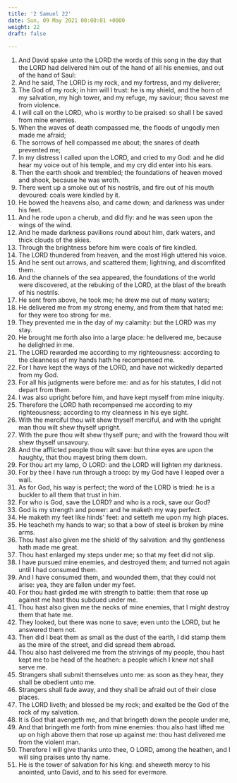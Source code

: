 ```yaml
---
title: '2 Samuel 22'
date: Sun, 09 May 2021 00:00:01 +0000
weight: 22
draft: false
  
---
```


1. And David spake unto the LORD the words of this song in the day that the LORD had delivered him out of the hand of all his enemies, and out of the hand of Saul:
2. And he said, The LORD is my rock, and my fortress, and my deliverer;
3. The God of my rock; in him will I trust: he is my shield, and the horn of my salvation, my high tower, and my refuge, my saviour; thou savest me from violence.
4. I will call on the LORD, who is worthy to be praised: so shall I be saved from mine enemies.
5. When the waves of death compassed me, the floods of ungodly men made me afraid;
6. The sorrows of hell compassed me about; the snares of death prevented me;
7. In my distress I called upon the LORD, and cried to my God: and he did hear my voice out of his temple, and my cry did enter into his ears.
8. Then the earth shook and trembled; the foundations of heaven moved and shook, because he was wroth.
9. There went up a smoke out of his nostrils, and fire out of his mouth devoured: coals were kindled by it.
10. He bowed the heavens also, and came down; and darkness was under his feet.
11. And he rode upon a cherub, and did fly: and he was seen upon the wings of the wind.
12. And he made darkness pavilions round about him, dark waters, and thick clouds of the skies.
13. Through the brightness before him were coals of fire kindled.
14. The LORD thundered from heaven, and the most High uttered his voice.
15. And he sent out arrows, and scattered them; lightning, and discomfited them.
16. And the channels of the sea appeared, the foundations of the world were discovered, at the rebuking of the LORD, at the blast of the breath of his nostrils.
17. He sent from above, he took me; he drew me out of many waters;
18. He delivered me from my strong enemy, and from them that hated me: for they were too strong for me.
19. They prevented me in the day of my calamity: but the LORD was my stay.
20. He brought me forth also into a large place: he delivered me, because he delighted in me.
21. The LORD rewarded me according to my righteousness: according to the cleanness of my hands hath he recompensed me.
22. For I have kept the ways of the LORD, and have not wickedly departed from my God.
23. For all his judgments were before me: and as for his statutes, I did not depart from them.
24. I was also upright before him, and have kept myself from mine iniquity.
25. Therefore the LORD hath recompensed me according to my righteousness; according to my cleanness in his eye sight.
26. With the merciful thou wilt shew thyself merciful, and with the upright man thou wilt shew thyself upright.
27. With the pure thou wilt shew thyself pure; and with the froward thou wilt shew thyself unsavoury.
28. And the afflicted people thou wilt save: but thine eyes are upon the haughty, that thou mayest bring them down.
29. For thou art my lamp, O LORD: and the LORD will lighten my darkness.
30. For by thee I have run through a troop: by my God have I leaped over a wall.
31. As for God, his way is perfect; the word of the LORD is tried: he is a buckler to all them that trust in him.
32. For who is God, save the LORD? and who is a rock, save our God?
33. God is my strength and power: and he maketh my way perfect.
34. He maketh my feet like hinds' feet: and setteth me upon my high places.
35. He teacheth my hands to war; so that a bow of steel is broken by mine arms.
36. Thou hast also given me the shield of thy salvation: and thy gentleness hath made me great.
37. Thou hast enlarged my steps under me; so that my feet did not slip.
38. I have pursued mine enemies, and destroyed them; and turned not again until I had consumed them.
39. And I have consumed them, and wounded them, that they could not arise: yea, they are fallen under my feet.
40. For thou hast girded me with strength to battle: them that rose up against me hast thou subdued under me.
41. Thou hast also given me the necks of mine enemies, that I might destroy them that hate me.
42. They looked, but there was none to save; even unto the LORD, but he answered them not.
43. Then did I beat them as small as the dust of the earth, I did stamp them as the mire of the street, and did spread them abroad.
44. Thou also hast delivered me from the strivings of my people, thou hast kept me to be head of the heathen: a people which I knew not shall serve me.
45. Strangers shall submit themselves unto me: as soon as they hear, they shall be obedient unto me.
46. Strangers shall fade away, and they shall be afraid out of their close places.
47. The LORD liveth; and blessed be my rock; and exalted be the God of the rock of my salvation.
48. It is God that avengeth me, and that bringeth down the people under me,
49. And that bringeth me forth from mine enemies: thou also hast lifted me up on high above them that rose up against me: thou hast delivered me from the violent man.
50. Therefore I will give thanks unto thee, O LORD, among the heathen, and I will sing praises unto thy name.
51. He is the tower of salvation for his king: and sheweth mercy to his anointed, unto David, and to his seed for evermore.
